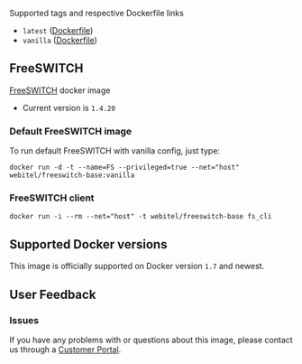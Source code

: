 Supported tags and respective Dockerfile links

- `latest` ([Dockerfile](https://github.com/kovalyshyn/docker-freeswitch/blob/master/Dockerfile))
- `vanilla` ([Dockerfile](https://github.com/kovalyshyn/docker-freeswitch/blob/vanilla/Dockerfile))

## FreeSWITCH

[FreeSWITCH](http://www.freeswitch.org/) docker image

- Current version is `1.4.20`

### Default FreeSWITCH image

To run default FreeSWITCH with vanilla config, just type:

	docker run -d -t --name=FS --privileged=true --net="host" webitel/freeswitch-base:vanilla

### FreeSWITCH client
	
	docker run -i --rm --net="host" -t webitel/freeswitch-base fs_cli


## Supported Docker versions

This image is officially supported on Docker version `1.7` and newest.

## User Feedback

### Issues
If you have any problems with or questions about this image, please contact us through a [Customer Portal](http://my.webitel.com/2/).